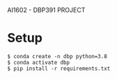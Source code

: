 AI1602 - DBP391 PROJECT

# Setup
```
$ conda create -n dbp python=3.8
$ conda activate dbp
$ pip install -r requirements.txt
```